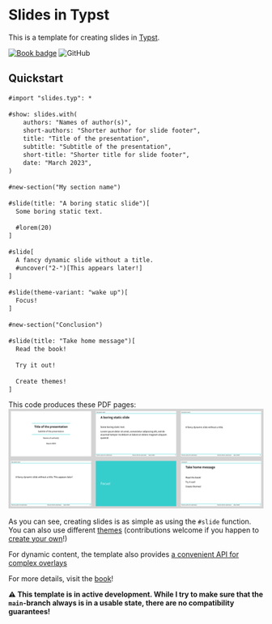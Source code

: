 # Slides in Typst
This is a template for creating slides in [Typst](https://typst.app/).

[![Book badge](https://img.shields.io/badge/docs-book-green)](https://andreaskroepelin.github.io/typst-slides/book)
![GitHub](https://img.shields.io/github/license/andreasKroepelin/typst-slides)

## Quickstart
```typ
#import "slides.typ": *

#show: slides.with(
    authors: "Names of author(s)",
    short-authors: "Shorter author for slide footer",
    title: "Title of the presentation",
    subtitle: "Subtitle of the presentation",
    short-title: "Shorter title for slide footer",
    date: "March 2023",
)

#new-section("My section name")

#slide(title: "A boring static slide")[
  Some boring static text.

  #lorem(20)
]

#slide[
  A fancy dynamic slide without a title.
  #uncover("2-")[This appears later!]
]

#slide(theme-variant: "wake up")[
  Focus!
]

#new-section("Conclusion")

#slide(title: "Take home message")[
  Read the book!

  Try it out!

  Create themes!
]
```
This code produces these PDF pages:
![title slide](assets/simple.png)

As you can see, creating slides is as simple as using the `#slide` function.
You can also use different
[themes](https://andreaskroepelin.github.io/typst-slides/book/theme-gallery/index.html)
(contributions welcome if you happen to
[create your own](https://andreaskroepelin.github.io/typst-slides/book/themes.html#create-your-own-theme)!)

For dynamic content, the template also provides [a convenient API for complex
overlays](https://andreaskroepelin.github.io/typst-slides/book/dynamic.html)

For more details, visit the
[book](https://andreaskroepelin.github.io/typst-slides/book)!

**⚠ This template is in active development.
While I try to make sure that the `main`-branch always is in a usable state,
there are no compatibility guarantees!**
